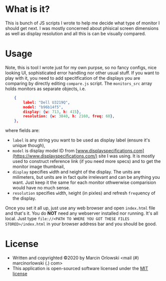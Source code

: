# What is it? #

This is bunch of JS scripts I wrote to help me decide what type of monitor I should get next.
I was mostly concerned about phisical screen dimensions as well as display resolution
and all this is can be visually compared.

# Usage #

Note, this is tool I wrote just for my own purpse, so no fancy configs, nice looking
UI, sophisticated error handling nor other usual stuff. If you want to play with it,
you need to add specitfication of the displays you are comparing by directly editing
`compare.js` script. The `monitors_src` array holds monitors as separate objects, i.e.

```json
    {
        label: "Dell U3219Q",
        model: "b96b14f5",
        display: {w: 713, h: 415},
        resolution: {w: 3840, h: 2160, freq: 60},
    },
```

where fields are:

* `label` is any string you want to be used as display label (ensure it's unique though),
* `model` is display model ID from [www.displayspecifications.com](https://www.displayspecifications.com/) site I was using. It is mostly used to construct reference link (if you need more specs) and to get the monitor image thumbnail,
* `display` specifies `w`idth and `h`eight of the display. The units are milimeters, but units are in fact quite irrelevant and can be anything you want. Just keep it the same for each monitor othwerwise comparision would have no much sense.
* `resolution` specifies `w`idth, `h`eight (in pixles) and refresh `freq`uency of the display.

Once you set it all up, just use any web browser and open `index.html` file and that's it. You do **NOT** need any webserver
installed nor running. It's all local. Just type `file://<PATH TO WHERE YOU GOT THESE FILES STORED>/index.html` in your 
browser address bar and you should be good.

# License #

 * Written and copyrighted &copy;2020 by Marcin Orlowski <mail (#) marcinorlowski (.) com>
 * This application is open-sourced software licensed under the [MIT license](http://opensource.org/licenses/MIT)


